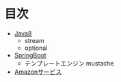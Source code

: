 # 目次

* [Java8](java/java.md)
  * stream
  * optional
* [SpringBoot](java/framework/springboot/readme.md)
  * テンプレートエンジン mustache
* [Amazonサービス](amazon/aws/redme.md)
